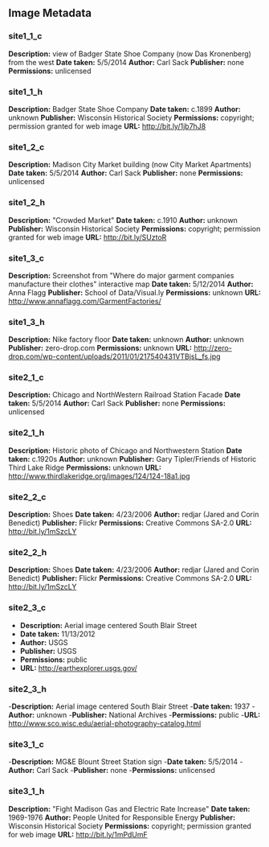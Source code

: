 ## Image Metadata

### site1_1_c
**Description:** view of Badger State Shoe Company (now Das Kronenberg) from the west
**Date taken:** 5/5/2014
**Author:** Carl Sack
**Publisher:** none
**Permissions:** unlicensed

### site1_1_h
**Description:** Badger State Shoe Company
**Date taken:** c.1899
**Author:** unknown
**Publisher:** Wisconsin Historical Society
**Permissions:** copyright; permission granted for web image
**URL:** http://bit.ly/1jb7hJ8

### site1_2_c
**Description:** Madison City Market building (now City Market Apartments)
**Date taken:** 5/5/2014
**Author:** Carl Sack
**Publisher:** none
**Permissions:** unlicensed

### site1_2_h
**Description:** "Crowded Market"
**Date taken:** c.1910
**Author:** unknown
**Publisher:** Wisconsin Historical Society
**Permissions:** copyright; permission granted for web image
**URL:** http://bit.ly/SUztoR

### site1_3_c
**Description:** Screenshot from "Where do major garment companies manufacture their clothes" interactive map
**Date taken:** 5/12/2014
**Author:** Anna Flagg
**Publisher:** School of Data/Visual.ly
**Permissions:** unknown
**URL:** http://www.annaflagg.com/GarmentFactories/

### site1_3_h
**Description:** Nike factory floor
**Date taken:** unknown
**Author:** unknown
**Publisher:** zero-drop.com
**Permissions:** unknown
**URL:** http://zero-drop.com/wp-content/uploads/2011/01/217540431VTBjsL_fs.jpg

### site2_1_c
**Description:** Chicago and NorthWestern Railroad Station Facade
**Date taken:** 5/5/2014
**Author:** Carl Sack
**Publisher:** none
**Permissions:** unlicensed

### site2_1_h
**Description:** Historic photo of Chicago and Northwestern Station
**Date taken:** c.1920s
**Author:** unknown
**Publisher:** Gary Tipler/Friends of Historic Third Lake Ridge
**Permissions:** unknown
**URL:** http://www.thirdlakeridge.org/images/124/124-18a1.jpg

### site2_2_c
**Description:** Shoes
**Date taken:** 4/23/2006
**Author:** redjar (Jared and Corin Benedict)
**Publisher:** Flickr
**Permissions:** Creative Commons SA-2.0
**URL:** http://bit.ly/1mSzcLY

### site2_2_h
**Description:** Shoes
**Date taken:** 4/23/2006
**Author:** redjar (Jared and Corin Benedict)
**Publisher:** Flickr
**Permissions:** Creative Commons SA-2.0
**URL:** http://bit.ly/1mSzcLY

### site2_3_c
- **Description:** Aerial image centered South Blair Street
- **Date taken:** 11/13/2012
- **Author:** USGS
- **Publisher:** USGS
- **Permissions:** public
- **URL:** http://earthexplorer.usgs.gov/

### site2_3_h
-**Description:** Aerial image centered South Blair Street
-**Date taken:** 1937
-**Author:** unknown
-**Publisher:** National Archives
-**Permissions:** public
-**URL:** http://www.sco.wisc.edu/aerial-photography-catalog.html

### site3_1_c
-**Description:** MG&E Blount Street Station sign
-**Date taken:** 5/5/2014
-**Author:** Carl Sack
-**Publisher:** none
-**Permissions:** unlicensed

### site3_1_h
**Description:** "Fight Madison Gas and Electric Rate Increase"
**Date taken:** 1969-1976
**Author:** People United for Responsible Energy
**Publisher:** Wisconsin Historical Society
**Permissions:** copyright; permission granted for web image
**URL:** http://bit.ly/1mPdUmF

